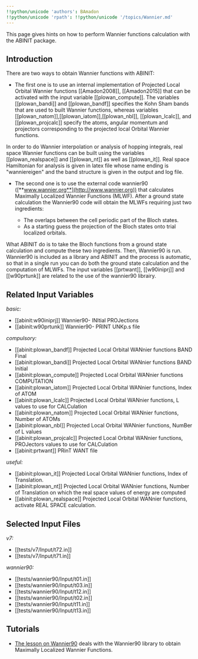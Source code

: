 ```yaml
---
!!python/unicode 'authors': BAmadon
!!python/unicode 'rpath': !!python/unicode '/topics/Wannier.md'
---
```

<!--
This file is automatically generated by mksite.py. All changes will be lost.
Change the input yaml files or the python code
-->

This page gives hints on how to perform Wannier functions calculation with the ABINIT package.

## Introduction

There are two ways to obtain Wannier functions with ABINIT:

* The first one is to use an internal implementation of Projected Local Orbital Wannier functions [[Amadon2008]], [[Amadon2015]] that can be activated with the input variable [[plowan_compute]]. The variables [[plowan_bandi]] and [[plowan_bandf]] specifies the Kohn Sham bands that are used to built Wannier functions, whereas variables [[plowan_natom]],[[plowan_iatom]],[[plowan_nbl]], [[plowan_lcalc]], and [[plowan_projcalc]] specify the atoms, angular momentum and projectors corresponding to the projected local Orbital Wannier functions. 

In order to do Wannier interpolation or analysis of hopping integrals, real
space Wannier functions can be built using the variables [[plowan_realspace]]
and [[plowan_nt]] as well as [[plowan_it]]. Real space Hamiltonian for
analysis is given in latex file whose name ending is "wanniereigen" and the
band structure is given in the output and log file.

* The second one is to use the external code wannier90 ([**www.wannier.org**](http://www.wannier.org)) that calculates Maximally Localized Wannier Functions (MLWF). After a ground state calculation the Wannier90 code will obtain the MLWFs requiring just two ingredients: 

  * The overlaps between the cell periodic part of the Bloch states.
  * As a starting guess the projection of the Bloch states onto trial localized orbitals.

What ABINIT do is to take the Bloch functions from a ground state calculation
and compute these two ingredients. Then, Wannier90 is run. Wannier90 is
included as a library and ABINIT and the process is automatic, so that in a
single run you can do both the ground state calculation and the computation of
MLWFs. The input variables [[prtwant]], [[w90iniprj]] and [[w90prtunk]] are
related to the use of the wannier90 librairy.



## Related Input Variables

*basic:*

- [[abinit:w90iniprj]]  Wannier90- INItial PROJections
- [[abinit:w90prtunk]]  Wannier90- PRINT UNKp.s file
 
*compulsory:*

- [[abinit:plowan_bandf]]  Projected Local Orbital WANnier functions BAND Final
- [[abinit:plowan_bandi]]  Projected Local Orbital WANnier functions BAND Initial
- [[abinit:plowan_compute]]  Projected Local Orbital WANnier functions COMPUTATION
- [[abinit:plowan_iatom]]  Projected Local Orbital WANnier functions, Index of ATOM
- [[abinit:plowan_lcalc]]  Projected Local Orbital WANnier functions,  L values to use for CALCulation
- [[abinit:plowan_natom]]  Projected Local Orbital WANnier functions, Number of ATOMs
- [[abinit:plowan_nbl]]  Projected Local Orbital WANnier functions,  NumBer of L values
- [[abinit:plowan_projcalc]]  Projected Local Orbital WANnier functions,  PROJectors values to use for CALCulation
- [[abinit:prtwant]]  PRinT WANT file
 
*useful:*

- [[abinit:plowan_it]]  Projected Local Orbital WANnier functions,  Index of Translation.
- [[abinit:plowan_nt]]  Projected Local Orbital WANnier functions,  Number of Translation on which the real space values of
energy are computed
- [[abinit:plowan_realspace]]  Projected Local Orbital WANnier functions,  activate REAL SPACE calculation.
 

## Selected Input Files

*v7:*

- [[tests/v7/Input/t72.in]]
- [[tests/v7/Input/t71.in]]
 
*wannier90:*

- [[tests/wannier90/Input/t01.in]]
- [[tests/wannier90/Input/t03.in]]
- [[tests/wannier90/Input/t12.in]]
- [[tests/wannier90/Input/t02.in]]
- [[tests/wannier90/Input/t11.in]]
- [[tests/wannier90/Input/t13.in]]
 

## Tutorials

* [The lesson on Wannier90](../../tutorial/generated_files/lesson_wannier90.html) deals with the Wannier90 library to obtain Maximally Localized Wannier Functions.

